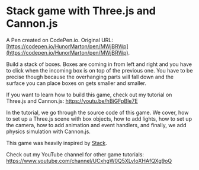 # Stack game with Three.js and Cannon.js

A Pen created on CodePen.io. Original URL: [https://codepen.io/HunorMarton/pen/MWjBRWp](https://codepen.io/HunorMarton/pen/MWjBRWp).

Build a stack of boxes. Boxes are coming in from left and right and you have to click when the incoming box is on top of the previous one. You have to be precise though because the overhanging parts will fall down and the surface you can place boxes on gets smaller and smaller. 

If you want to learn how to build this game, check out my tutorial on Three.js and Cannon.js: https://youtu.be/hBiGFpBle7E

In the tutorial, we go through the source code of this game. We cover, how to set up a Three.js scene with box objects, how to add lights, how to set up the camera, how to add animation and event handlers, and finally, we add physics simulation with Cannon.js.

This game was heavily inspired by [Stack](https://play.google.com/store/apps/details?id=com.ketchapp.stack&hl=en&gl=US).

Check out my YouTube channel for other game tutorials: https://www.youtube.com/channel/UCxhgW0Q5XLvIoXHAfQXg9oQ

